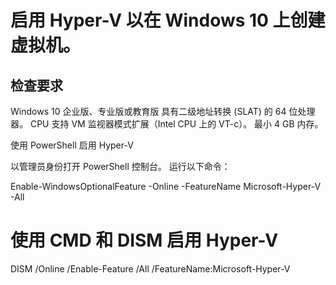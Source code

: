 # 启用 Hyper-V 以在 Windows 10 上创建虚拟机。

## 检查要求
Windows 10 企业版、专业版或教育版
具有二级地址转换 (SLAT) 的 64 位处理器。
CPU 支持 VM 监视器模式扩展（Intel CPU 上的 VT-c）。
最小 4 GB 内存。

使用 PowerShell 启用 Hyper-V

以管理员身份打开 PowerShell 控制台。
运行以下命令：

Enable-WindowsOptionalFeature -Online -FeatureName Microsoft-Hyper-V -All

# 使用 CMD 和 DISM 启用 Hyper-V

DISM /Online /Enable-Feature /All /FeatureName:Microsoft-Hyper-V
